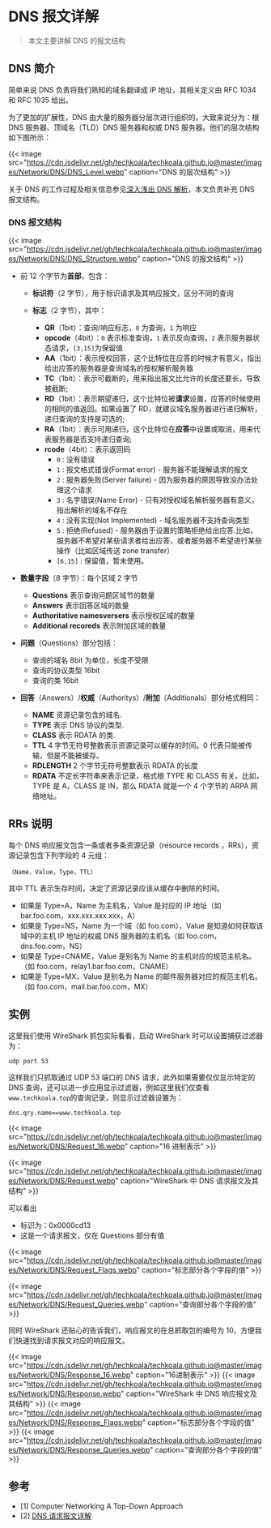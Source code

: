 # DNS 报文详解


> 本文主要讲解 DNS 的报文结构

<!--more-->

## DNS 简介

简单来说 DNS 负责将我们熟知的域名翻译成 IP 地址，其相关定义由 RFC 1034 和 RFC 1035 给出。

为了更加的扩展性，DNS 由大量的服务器分层次进行组织的，大致来说分为：根 DNS 服务器、顶域名（TLD）DNS 服务器和权威 DNS 服务器。他们的层次结构如下图所示：

{{< image src="https://cdn.jsdelivr.net/gh/techkoala/techkoala.github.io@master/images/Network/DNS/DNS_Level.webp" caption="DNS 的层次结构" >}}

关于 DNS 的工作过程及相关信息参见[深入浅出 DNS 解析](/dns_update/)，本文负责补充 DNS 报文结构。

### DNS 报文结构

{{< image src="https://cdn.jsdelivr.net/gh/techkoala/techkoala.github.io@master/images/Network/DNS/DNS_Structure.webp" caption="DNS 的报文结构" >}}

- 前 12 个字节为**首部**，包含：

  - **标识符**（2 字节），用于标识请求及其响应报文，区分不同的查询

  - **标志**（2 字节），其中：

    - **QR**（1bit）：查询/响应标志，`0` 为查询，`1` 为响应
    - **opcode**（4bit）：`0` 表示标准查询，`1` 表示反向查询，`2` 表示服务器状态请求，`[3,15]`为保留值
    - **AA**（1bit）：表示授权回答，这个比特位在应答的时候才有意义，指出给出应答的服务器是查询域名的授权解析服务器
    - **TC**（1bit）：表示可截断的，用来指出报文比允许的长度还要长，导致被截断;
    - **RD**（1bit）：表示期望递归，这个比特位被**请求**设置，应答的时候使用的相同的值返回。如果设置了 RD，就建议域名服务器进行递归解析，递归查询的支持是可选的;
    - **RA**（1bit）：表示可用递归，这个比特位在**应答**中设置或取消，用来代表服务器是否支持递归查询;
    - **rcode**（4bit）：表示返回码
      - `0` : 没有错误
      - `1` : 报文格式错误(Format error) - 服务器不能理解请求的报文
      - `2` : 服务器失败(Server failure) - 因为服务器的原因导致没办法处理这个请求
      - `3` : 名字错误(Name Error) - 只有对授权域名解析服务器有意义，指出解析的域名不存在
      - `4` : 没有实现(Not Implemented) - 域名服务器不支持查询类型
      - `5` : 拒绝(Refused) - 服务器由于设置的策略拒绝给出应答.比如，服务器不希望对某些请求者给出应答，或者服务器不希望进行某些操作（比如区域传送 zone transfer）
      - `[6,15]` : 保留值，暂未使用。

- **数量字段**（8 字节）：每个区域 2 字节

  - **Questions** 表示查询问题区域节的数量
  - **Answers** 表示回答区域的数量
  - **Authoritative namesversers** 表示授权区域的数量
  - **Additional recoreds** 表示附加区域的数量

- **问题**（Questions）部分包括：

  - 查询的域名 8bit 为单位，长度不受限
  - 查询的协议类型 16bit
  - 查询的类 16bit

- **回答**（Answers）/**权威**（Authoritys）/**附加**（Additionals）部分格式相同：

  - **NAME** 资源记录包含的域名.
  - **TYPE** 表示 DNS 协议的类型.
  - **CLASS** 表示 RDATA 的类.
  - **TTL** 4 字节无符号整数表示资源记录可以缓存的时间。0 代表只能被传输，但是不能被缓存。
  - **RDLENGTH** 2 个字节无符号整数表示 RDATA 的长度
  - **RDATA** 不定长字符串来表示记录，格式根 TYPE 和 CLASS 有关。比如，TYPE 是 A，CLASS 是 IN，那么 RDATA 就是一个 4 个字节的 ARPA 网络地址。

## RRs 说明

每个 DNS 响应报文包含一条或者多条资源记录（resource records ，RRs），资源记录包含下列字段的 4 元组：

```
（Name，Value，Type，TTL）
```

其中 TTL 表示生存时间，决定了资源记录应该从缓存中删除的时间。

- 如果是 Type=A，Name 为主机名，Value 是对应的 IP 地址（如 bar.foo.com，xxx.xxx.xxx.xxx，A）
- 如果是 Type=NS，Name 为一个域（如 foo.com），Value 是知道如何获取该域中的主机 IP 地址的权威 DNS 服务器的主机名（如 foo.com，dns.foo.com，NS）
- 如果是 Type=CNAME，Value 是别名为 Name 的主机对应的规范主机名。（如 foo.com，relay1.bar.foo.com，CNAME）
- 如果是 Type=MX，Value 是别名为 Name 的邮件服务器对应的规范主机名。（如 foo.com，mail.bar.foo.com，MX）

## 实例

这里我们使用 WireShark 抓包实际看看，启动 WireShark 时可以设置捕获过滤器为：

```
udp port 53
```

这样我们只抓取通过 UDP 53 端口的 DNS 请求，此外如果需要仅仅显示特定的 DNS 查询，还可以进一步应用显示过滤器，例如这里我们仅查看`www.techkoala.top`的查询记录，则显示过滤器设置为：

```
dns.qry.name==www.techkoala.top
```

{{< image src="https://cdn.jsdelivr.net/gh/techkoala/techkoala.github.io@master/images/Network/DNS/Request_16.webp" caption="16 进制表示" >}}

{{< image src="https://cdn.jsdelivr.net/gh/techkoala/techkoala.github.io@master/images/Network/DNS/Request.webp" caption="WireShark 中 DNS 请求报文及其结构" >}}

可以看出

- 标识为：0x0000cd13
- 这是一个请求报文，仅在 Questions 部分有值

{{< image src="https://cdn.jsdelivr.net/gh/techkoala/techkoala.github.io@master/images/Network/DNS/Request_Flags.webp" caption="标志部分各个字段的值" >}}

{{< image src="https://cdn.jsdelivr.net/gh/techkoala/techkoala.github.io@master/images/Network/DNS/Request_Queries.webp" caption="查询部分各个字段的值" >}}

同时 WireShark 还贴心的告诉我们，响应报文的在总抓取包的编号为 10，方便我们快速找到请求报文对应的响应报文。

{{< image src="https://cdn.jsdelivr.net/gh/techkoala/techkoala.github.io@master/images/Network/DNS/Response_16.webp" caption="16进制表示" >}}
{{< image src="https://cdn.jsdelivr.net/gh/techkoala/techkoala.github.io@master/images/Network/DNS/Response.webp" caption="WireShark 中 DNS 响应报文及其结构" >}}
{{< image src="https://cdn.jsdelivr.net/gh/techkoala/techkoala.github.io@master/images/Network/DNS/Response_Flags.webp" caption="标志部分各个字段的值" >}}
{{< image src="https://cdn.jsdelivr.net/gh/techkoala/techkoala.github.io@master/images/Network/DNS/Response_Queries.webp" caption="查询部分各个字段的值" >}}

## 参考

- [1] Computer Networking A Top-Down Approach
- [2] [DNS 请求报文详解](https://juejin.im/post/6844903582441963527)

